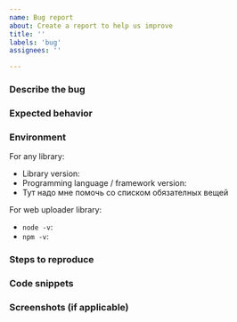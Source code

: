 ```yaml
---
name: Bug report
about: Create a report to help us improve
title: ''
labels: 'bug'
assignees: ''

---
```


<!-- Please fill out each section below -->

### Describe the bug


### Expected behavior


### Environment

For any library:
 - Library version:
 - Programming language / framework version:
 - Тут надо мне помочь со списком обязателных вещей

For web uploader library:
 - `node -v`:
 - `npm -v`:

### Steps to reproduce


### Code snippets
<!-- Include a self-contained, copy-pastable example that generates the issue if possible. -->


### Screenshots (if applicable)

